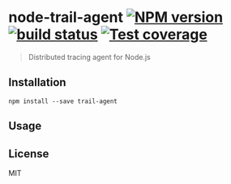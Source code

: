 # node-trail-agent [![NPM version][npm-image]][npm-url] [![build status][travis-image]][travis-url] [![Test coverage][coveralls-image]][coveralls-url]

> Distributed tracing agent for Node.js

## Installation

    npm install --save trail-agent

## Usage

## License

MIT

[npm-image]: https://img.shields.io/npm/v/trail-agent.svg?style=flat
[npm-url]: https://npmjs.org/package/trail-agent
[travis-image]: https://img.shields.io/travis/CatTail/node-trail-agent.svg?style=flat
[travis-url]: https://travis-ci.org/CatTail/node-trail-agent
[coveralls-image]: https://img.shields.io/coveralls/CatTail/node-trail-agent.svg?style=flat
[coveralls-url]: https://coveralls.io/r/CatTail/node-trail-agent?branch=master
